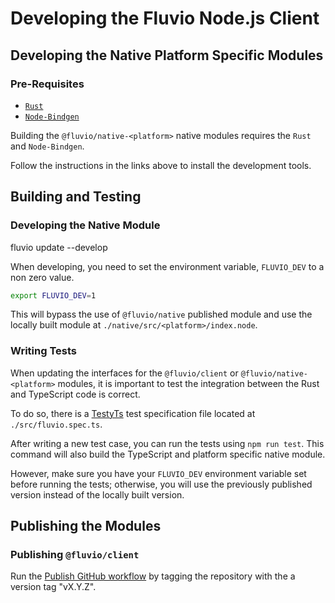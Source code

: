 # Developing the Fluvio Node.js Client

## Developing the Native Platform Specific Modules

### Pre-Requisites

- [`Rust`](https://rustup.rs)
- [`Node-Bindgen`](https://github.com/infinyon/node-bindgen)

Building the `@fluvio/native-<platform>` native modules requires the `Rust` and `Node-Bindgen`.

Follow the instructions in the links above to install the development tools.

## Building and Testing

### Developing the Native Module
fluvio update --develop

When developing, you need to set the environment variable, `FLUVIO_DEV` to a non zero value.

```bash
export FLUVIO_DEV=1
```

This will bypass the use of `@fluvio/native` published module and use the locally built module at `./native/src/<platform>/index.node`.

### Writing Tests

When updating the interfaces for the `@fluvio/client` or `@fluvio/native-<platform>` modules, it is important to test the integration between the Rust and TypeScript code is correct.

To do so, there is a [TestyTs](https://github.com/Testy/TestyTs) test specification file located at `./src/fluvio.spec.ts`.

After writing a new test case, you can run the tests using `npm run test`. This command will also build the TypeScript and platform specific native module.

However, make sure you have your `FLUVIO_DEV` environment variable set before running the tests; otherwise, you will use the previously published version instead of the locally built version.

## Publishing the Modules

### Publishing `@fluvio/client`

Run the [Publish GitHub workflow](https://github.com/infinyon/fluvio-client-node/actions/workflows/publish.yml) by tagging
the repository with the a version tag "vX.Y.Z".

